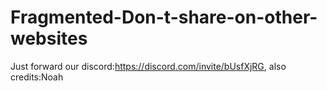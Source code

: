 # Fragmented-Don-t-share-on-other-websites
Just forward our discord:https://discord.com/invite/bUsfXjRG, also credits:Noah
